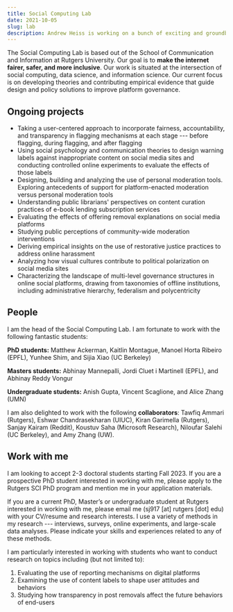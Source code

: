 ```yaml
---
title: Social Computing Lab 
date: 2021-10-05
slug: lab 
description: Andrew Heiss is working on a bunch of exciting and groundbreaking projects
---
```


The Social Computing Lab is based out of the School of Communication and Information at Rutgers University. Our goal is to **make the internet fairer, safer, and more inclusive**. Our work is situated at the intersection of social computing, data science, and information science. Our current focus is on developing theories and contributing empirical evidence that guide design and policy solutions to improve platform governance.

## Ongoing projects

- Taking a user-centered approach to incorporate fairness, accountability, and transparency in flagging mechanisms at each stage --- before flagging, during flagging, and after flagging
- Using social psychology and communication theories to design warning labels against inappropriate content on social media sites and conducting controlled online experiments to evaluate the effects of those labels
- Designing, building and analyzing the use of personal moderation tools. Exploring antecedents of support for platform-enacted moderation versus personal moderation tools
- Understanding public librarians' perspectives on content curation practices of e-book lending subscription services
- Evaluating the effects of offering removal explanations on social media platforms
- Studying public perceptions of community-wide moderation interventions
- Deriving empirical insights on the use of restorative justice practices to address online harassment
- Analyzing how visual cultures contribute to political polarization on social media sites
- Characterizing the landscape of multi-level governance structures in online social platforms, drawing from taxonomies of offline institutions, including administrative hierarchy, federalism and polycentricity

## People

I am the head of the Social Computing Lab. I am fortunate to work with the following fantastic students: 

**PhD students:** Matthew Ackerman, Kaitlin Montague, Manoel Horta Ribeiro (EPFL), Yunhee Shim, and Sijia Xiao (UC Berkeley)

**Masters students:**  Abhinay Mannepalli, Jordi Cluet i Martinell (EPFL), and Abhinay Reddy Vongur

**Undergraduate students:** Anish Gupta, Vincent Scaglione, and Alice Zhang (UMN)

I am also delighted to work with the following **collaborators**: Tawfiq Ammari (Rutgers), Eshwar Chandrasekharan (UIUC), Kiran Garimella (Rutgers), Sanjay Kairam (Reddit), Koustuv Saha (Microsoft Research), Niloufar Salehi (UC Berkeley), and Amy Zhang (UW).

## Work with me

I am looking to accept 2-3 doctoral students starting Fall 2023. If you are a prospective PhD student interested in working with me, please apply to the Rutgers SCI PhD program and mention me in your application materials. 

If you are a current PhD, Master’s or undergraduate student at Rutgers interested in working with me, please email me (sj917 [at] rutgers [dot] edu) with your CV/resume and research interests. I use a variety of methods in my research --- interviews, surveys, online experiments, and large-scale data analyses. Please indicate your skills and experiences related to any of these methods.

I am particularly interested in working with students who want to conduct research on topics including (but not limited to):

1. Evaluating the use of reporting mechanisms on digital platforms
2. Examining the use of content labels to shape user attitudes and behaviors
3. Studying how transparency in post removals affect the future behaviors of end-users
